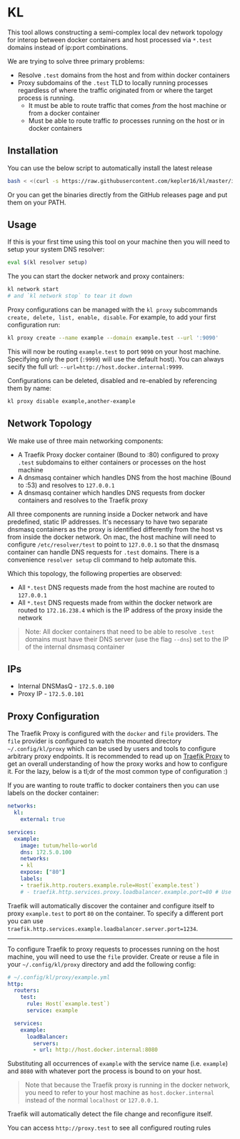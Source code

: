 # KL

This tool allows constructing a semi-complex local dev network topology for interop between docker containers and host processed via `*.test` domains instead of ip:port combinations.

We are trying to solve three primary problems:

+ Resolve `.test` domains from the host and from within docker containers
+ Proxy subdomains of the `.test` TLD to locally running processes regardless of where the traffic originated from or where the target process is running.
  + It must be able to route traffic that comes _from_ the host machine or from a docker container
  + Must be able to route traffic _to_ processes running on the host or in docker containers

## Installation

You can use the below script to automatically install the latest release

```bash
bash < <(curl -s https://raw.githubusercontent.com/kepler16/kl/master/install.sh)
```

Or you can get the binaries directly from the GitHub releases page and put them on your PATH.

## Usage

If this is your first time using this tool on your machine then you will need to setup your system DNS resolver:

```bash
eval $(kl resolver setup)
```

The you can start the docker network and proxy containers:

```bash
kl network start
# and `kl network stop` to tear it down 
```

Proxy configurations can be managed with the `kl proxy` subcommands `create, delete, list, enable, disable`. For example, to add your first configuration run:

```bash
kl proxy create --name example --domain example.test --url ':9090'
```

This will now be routing `example.test` to port `9090` on your host machine. Specifying only the port (`:9999`) will use the default host). You can always secify the full url: `--url=http://host.docker.internal:9999`.

Configurations can be deleted, disabled and re-enabled by referencing them by name:

```bash
kl proxy disable example,another-example
```

## Network Topology

We make use of three main networking components:

+ A Traefik Proxy docker container (Bound to :80) configured to proxy `.test` subdomains to either containers or processes on the host machine
+ A dnsmasq container which handles DNS from the host machine (Bound to :53) and resolves to `127.0.0.1`
+ A dnsmasq container which handles DNS requests from docker containers and resolves to the Traefik proxy

All three components are running inside a Docker network and have predefined, static IP addresses. It's necessary to have two separate dnsmasq containers as the proxy is identified differently from the host vs from inside the docker network. On mac, the host machine will need to configure `/etc/resolver/test` to point to `127.0.0.1` so that the dnsmasq container can handle DNS requests for `.test` domains. There is a convenience `resolver setup` cli command to help automate this.

Which this topology, the following properties are observed:

+ All `*.test` DNS requests made from the host machine are routed to `127.0.0.1`
+ All `*.test` DNS requests made from within the docker network are routed to `172.16.238.4` which is the IP address of the proxy inside the network

> Note: All docker containers that need to be able to resolve `.test` domains must have their DNS server (use the flag `--dns`) set to the IP of the internal dnsmasq container

## IPs

+ Internal DNSMasQ - `172.5.0.100`
+ Proxy IP - `172.5.0.101`

## Proxy Configuration

The Traefik Proxy is configured with the `docker` and `file` providers. The `file` provider is configured to watch the mounted directory `~/.config/kl/proxy` which can be used by users and tools to configure arbitrary proxy endpoints. It is recommended to read up on [Traefik Proxy](https://doc.traefik.io/traefik/) to get an overall understanding of how the proxy works and how to configure it. For the lazy, below is a tl;dr of the most common type of configuration :)

If you are wanting to route traffic to docker containers then you can use labels on the docker container:

```yml
networks:
  kl:
    external: true

services:
  example:
    image: tutum/hello-world
    dns: 172.5.0.100
    networks:
    - kl
    expose: ["80"]
    labels:
    - traefik.http.routers.example.rule=Host(`example.test`)
    # - traefik.http.services.proxy.loadbalancer.example.port=80 # Use this label if there are no `expose`d ports (or if there are more than 1)
```

Traefik will automatically discover the container and configure itself to proxy `example.test` to port `80` on the container. To specify a different port you can use `traefik.http.services.example.loadbalancer.server.port=1234`.

---

To configure Traefik to proxy requests to processes running on the host machine, you will need to use the `file` provider. Create or reuse a file in your `~/.config/kl/proxy` directory and add the following config:

```yml
# ~/.config/kl/proxy/example.yml
http:
  routers:
    test:
      rule: Host(`example.test`)
      service: example

  services:
    example:
      loadBalancer:
        servers:
        - url: http://host.docker.internal:8080
```

Substituting all occurrences of `example` with the service name (i.e. `example`) and `8080` with whatever port the process is bound to on your host.

> Note that because the Traefik proxy is running in the docker network, you need to refer to your host machine as `host.docker.internal` instead of the normal `localhost` or `127.0.0.1`.

Traefik will automatically detect the file change and reconfigure itself.

You can access `http://proxy.test` to see all configured routing rules
